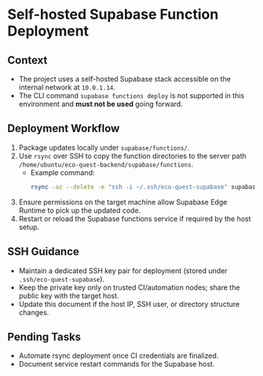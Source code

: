 # Self-hosted Supabase Function Deployment

## Context
- The project uses a self-hosted Supabase stack accessible on the internal network at `10.0.1.14`.
- The CLI command `supabase functions deploy` is not supported in this environment and **must not be used** going forward.

## Deployment Workflow
1. Package updates locally under `supabase/functions/`.
2. Use `rsync` over SSH to copy the function directories to the server path `/home/ubuntu/eco-quest-backend/supabase/functions`.
   - Example command:
     ```bash
     rsync -az --delete -e "ssh -i ~/.ssh/eco-quest-supabase" supabase/functions/ ubuntu@10.0.1.14:/home/ubuntu/eco-quest-backend/supabase/functions/
     ```
3. Ensure permissions on the target machine allow Supabase Edge Runtime to pick up the updated code.
4. Restart or reload the Supabase functions service if required by the host setup.

## SSH Guidance
- Maintain a dedicated SSH key pair for deployment (stored under `.ssh/eco-quest-supabase`).
- Keep the private key only on trusted CI/automation nodes; share the public key with the target host.
- Update this document if the host IP, SSH user, or directory structure changes.

## Pending Tasks
- Automate rsync deployment once CI credentials are finalized.
- Document service restart commands for the Supabase host.
